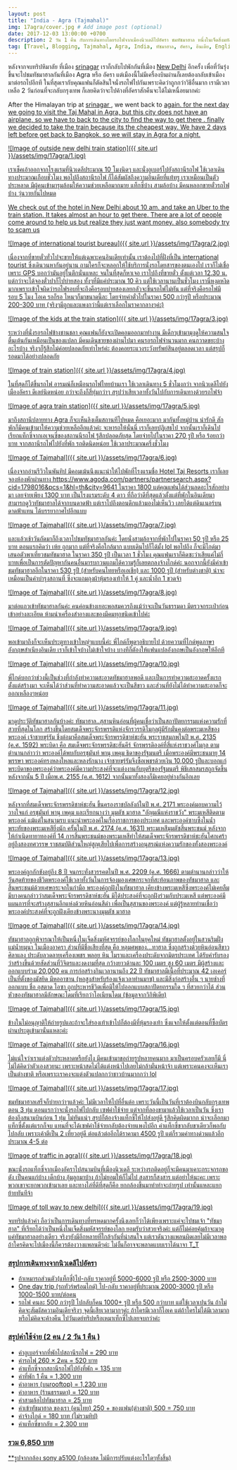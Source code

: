 ```yaml
---
layout: post
title: "India - Agra (Tajmahal)"
img: 17agra/cover.jpg # Add image post (optional)
date: 2017-12-03 13:00:00 +0700
description: 2 วัน 1 คืน กับการเดินทางโดยรถไฟจากเมืองนิวเดลีไปอัครา ชมทัชมาฮาล หนึ่งในเจ็ดสิ่งมหัสจรรย์ของโลก!
tag: [Travel, Blogging, Tajmahal, Agra, India, ทัชมาฮาล, อัครา, อินเดีย, English]
---
```

<p class="thai">
หลังจากจบทริปหิมาลัย ที่เมือง <a href="/india-srinagar/" target="_ blank">srinagar</a> เราก็กลับไปพักกันที่เมือง <a href="/india-newdehli/" target="_ blank">New Delhi</a> อีกครั้ง เพื่อที่วันรุ่งขึ้นจะไปชมทัชมาฮาลกันที่เมือง Agra หรือ อัครา แต่เมืองนี้ไม่มีเครื่องบินผ่านก็เลยต้องกลับเข้าเมืองมาต่อรถไปอีกที ในที่สุดเรากับคุณแฟนก็ตัดสินใจนั่งรถไฟไปกันเพราะคิดว่าถูกกว่าวิธีอื่นมาก เรามีเวลาเหลือ 2 วันก่อนที่จะกลับกรุงเทพ ก็เลยคิดว่าจะไปค้างที่อัคราสักคืนจะได้ไม่เหนื่อยมากค่ะ
</p>

<p class="english hide">
After the Himalayan trip at <a href="/india-srinagar/" target="_ blank"> srinagar </a>, we went back to <a href = "/ india-newdehli /" New Delhi </a> again. for the next day we going to visit the Taj Mahal in Agra, but this city does not have an airplane, so we have to back to the city to find the way to get there . finally we decided to take the train because its the cheapest way. We have 2 days left before get back to Bangkok. so we will stay in Agra for a night.
</p>

![Image of outside new delhi train station]({{ site.url }}/assets/img/17agra/1.jpg)

<p class="thai">
เราเช็คเอ้าออกจากโรงแรมที่นิวเดลีประมาณ 10 โมงนิดๆ และนั่งอูเบอร์ไปยังสถานีรถไฟ ใช้เวลาเดินทางประมาณเกือบชั่วโมง
พอไปถึงสถานีรถไฟ ก็ได้สัมผัสถึงความอินเดียที่แท้ทรู เราเหมือนเป็นตัวประหลาด มีผู้คนเข้ามารุมล้อมให้ความช่วยเหลือมากมาย แท็กซี่บ้าง สามล้อบ้าง มีคนหลอกขายตั๋วรถไฟบ้าง วุ่นวายกันไปหมด
</p>

<p class="english hide">
We check out of the hotel in New Delhi about 10 am. and take an Uber to the train station. It takes almost an hour to get there. There are a lot of people come around to help us but realize they just want money. also somebody try to scam us
</p>

![Image of international tourist bureau]({{ site.url }}/assets/img/17agra/2.jpg)

<p class="thai">
เนื่องจากที่ขายตั๋วทั่วไปจะขายให้แต่เฉพาะคนอินเดียเท่านั้น เราต้องไปที่ฝั่งที่เป็น international tourist ซึ่งเดินวนหากันอยู่นาน ถามใครก็จะหลอกให้ใช้บริการนั่งรถโดยสารของตนเองไป เราก็ไม่เชื่อเพราะ GPS บอกว่ามันอยู่ในตึกนั่นแหละ จนในที่สุดก็หาเจอ เราไปถึงที่ขายตั๋ว ตั้งแต่เวลา 12.30 น. แต่กว่าจะได้จองตั๋วปาก็ไปบ่ายสอง ทั้งๆที่มีแค่ประมาณ 10 คิว แต่ใช้เวลานานเป็นชั่วโมง เรานี่หงุดหงิดมากเพราะเข้าใจผิดว่ารถไฟรอบที่จะถึงคือรอบบ่ายสองเลยกลัวจะขึ้นรถไฟไม่ทัน แต่ที่จริงคือรถไฟมีรอบ 5 โมง โอเค รอก็รอ ไหนๆก็มาขนาดนี้ละ โดยจ่ายค่าตั๋วไปในราคา 500 กว่ารูปี หรือประมาณ 200-300 บาท (จริงๆมีถูกและแพงกว่านี้แต่เราเลือกในราคากลางๆค่ะ)
</p>


<p class="english hide">

</p>


![Image of the kids at the train station]({{ site.url }}/assets/img/17agra/3.jpg)

<p class="thai">
ระหว่างที่นั่งรอรถไฟข้างชานชลา คุณแฟนก็ยังจะเปิดคอมออกมาทำงาน มีเด็กๆเข้ามามุงดูให้ความสนใจตื่นเต้นกันเหมือนเป็นของแปลก มีคนเดินขายของผ่านไปมา คนรอรถไฟจำนวนมาก คนกวาดขยะบ้างอะไรบ้าง จริงๆก็รู้สึกไม่ค่อยปลอดภัยเท่าไหร่ค่ะ ต้องคอยระแวงระวังทรัพย์สินอยู่ตลอดเวลา แต่สรุปก็รอดมาได้อย่างปลอดภัย
</p>


<p class="english hide">

</p>


![Image of train station]({{ site.url }}/assets/img/17agra/4.jpg)

<p class="thai">
ในที่สุดก็ได้ขึ้นรถไฟ อารมณ์ก็เหมือนรถไฟไทยบ้านเรา ใช้เวลาเดินทาง 5 ชั่วโมงกว่า จากนิวเดลีไปยังเมืองอัครา ดีเลย์นิดหน่อย กว่าจะถึงก็สี่ทุ่มกว่าๆ สรุปว่าเสียเวลาทั้งวันไปกับการเดินทางด้วยรถไฟจ้า
</p>


<p class="english hide">

</p>

![Image of agra train station]({{ site.url }}/assets/img/17agra/5.jpg)

<p class="thai">
มาถึงสถานีปลายทาง Agra ก็จะเห็นลิงเต็มสถานทีไปหมด คือเยอะมาก มากันทั้งหมู่บ้าน น่ารักดี สักพักก็มีคนเข้ามาให้ความช่วยเหลืออีกแล้วค่ะ จะหารถให้นั่นนี่ เราก็เลยปฏิเสธไป จากนั้นเราก็เดินไปเรียกแท็กซี่จากเอเจนซี่ของสถานนีรถไฟ รู้สึกปลอดภัยสุด โดยจ่ายไปในราคา 270 รูปี หรือ ร้อยกว่าบาท จากสถานีรถไฟไปยังที่พัก รถติดนิดหน่อย ใช้เวลาประมาณครึ่งชั่วโมง
</p>


<p class="english hide">

</p>

![Image of Tajmahal]({{ site.url }}/assets/img/17agra/6.jpg)

<p class="thai">
เนื่องจากอ่านรีวิวในพันทิป มีคอมเม้นนึงแนะนำให้ไปพักที่โรงแรมชื่อ Hotel Taj Resorts เราก็เลยจองห้องพักผ่านทาง https://www.agoda.com/partners/partnersearch.aspx?cid=1798016&pcs=1&hl=th&city=9641 ในราคา 1800 แต่คุณแฟนได้ส่วนลดอะไรสักอย่างมา เลยจ่ายเพียง 1300 บาท เป็นโรงแรมระดับ 4 ดาว ที่ถือว่าดีที่สุดแล้วตั้งแต่ที่พักในอินเดียมา สามารถดูวิวทัชมาฮาลได้จากบนดาดฟ้า แต่เราไปถึงตอนดึกแล้วมองไม่เห็นวิว เลยได้แต่ดินเนอร์บนดาดฟ้าแทน ได้บรรยากาศไปอีกแบบ
</p>

<p class="english hide">

</p>

![Image of Tajmahal]({{ site.url }}/assets/img/17agra/7.jpg)

<p class="thai">
และแล้วเช้าวันถัดมาก็ถึงเวลาไปชมทัชมาฮาลกันค่ะ โดยนั่งสามล้อจากที่พักไปในราคา 50 รูปี หรือ 25 บาท ตอนแรกคิดว่า เห้ย ถูกมาก แต่ที่จริงคือใกล้มาก แบบเดินไปก็ได้มั้ง lol พอไปถึง ก็จะมีไกด์มาเสนอตัวพาเที่ยวชมทัชมาฮาล ในราคา 350 รูปี เป็นเวลา 1 ชั่วโมง คุณแฟนเราก็คิดซะว่าเสียแค่ไม่กี่บาทเพื่อเป็นการตัดปัญหากันคนอื่นมารบกวนแถมได้ความรู้ก็เลยตกลงจ้างไกด์ค่ะ นอกจากนี้ยังมีค่าเข้าชมทัชมาฮาลอีกในราคา 530 รูปี (สำหรับคนไทยหรือเอเชีย) และ 1000 รูปี (สำหรับต่างชาติ) น่าจะเหมือนเป็นค่าบำรุงสถานที่ ซึ่งจะแถมถุงผ้าหุ้มรองเท้าให้ 1 คู่ และน้ำอีก 1 ขวดจ้า
</p>


<p class="english hide">

</p>

![Image of Tajmahal]({{ site.url }}/assets/img/17agra/8.jpg)

<p class="thai">
มาต่อแถวเข้าทัชมาฮาลกันค่ะ คนค่อนข้างเยอะพอสมควรถึงแม้ว่าจะเป็นวันธรรมดา มีตรวจกระเป๋าก่อนเข้าอย่างละเอียด ห้ามนำเครื่องสำอางและของมีคมทุกชนิดเข้าไปค่ะ
</p>

<p class="english hide">

</p>

![Image of Tajmahal]({{ site.url }}/assets/img/17agra/9.jpg)

<p class="thai">
พอเข้ามาถึงก็จะเห็นประตูทางเข้าใหญ่ๆแบบนี้ค่ะ พี่ไกด์ก็พูดๆอธิบายไป ด้วยความที่ไกด์พูดภาษาอังกฤษสำเนียงอินเดีย เราก็เข้าใจบ้างไม่เข้าใจบ้าง บางทีก็ตัองให้แฟนแปลอังกฤษเป็นอังกฤษให้อีกที
</p>

<p class="english hide">

</p>

![Image of Tajmahal]({{ site.url }}/assets/img/17agra/10.jpg)

<p class="thai">
พี่ไกด์บอกว่าช่วงนี้เป็นช่วงที่กำลังทำความสะอาดทัชมาฮาลพอดี และเป็นการทำความสะอาดครั้งแรกตั้งแต่สร้างมา จะเห็นได้ว่าส่วนที่ทำความสะอาดแล้วจะเป็นสีขาว และส่วนที่ยังไม่ได้ทำความสะอาดก็จะออกเหลืองๆหน่อย
</p>

<p class="english hide">

</p>

![Image of Tajmahal]({{ site.url }}/assets/img/17agra/11.jpg)

มาดูประวัติทัชมาฮาลกันบ้างค่ะ ทัชมาฮาล..สุสานหินอ่อนที่ผู้คนเชื่อว่าเป็นสถาปัตยกรรมแห่งความรักที่สวยที่สุดในโลก สร้างขึ้นโดยสมเด็จพระจักรพรรดิแห่งจักรวรรดิโมกุลผู้มีรักมั่นคงต่อพระมเหสีของพระองค์ เจ้าชายขุร์รัม ชึ่งต่อมาคือสมเด็จพระจักรพรรดิชาห์ชะฮัน พระราชสมภพในปี พ.ศ. 2135 (ค.ศ. 1592) พระบิดา คือ สมเด็จพระจักรพรรดิชะฮันคีร์ จักรพรรดิองค์ที่สี่แห่งราชวงศ์โมกุล ตามตำนานกล่าวว่า พระองค์ได้พบกับอรชุมันท์ พานุ เพคุม ธิดาของรัฐมนตรี เมื่อพระองค์มีพระชนมายุ 14 พรรษา พระองค์ทรงหลงใหลและหลงรักนาง เจ้าชายขุร์รัมจึงซื้อเพชรด้วยเงิน 10,000 รูปีและบอกแก่พระบิดาของพระองค์ว่าพระองค์มีความประสงค์ที่จะแต่งงานกับบุตรีของรัฐมนตรี พิธีเสกสมรสถูกจัดขึ้นหลังจากนั้น 5 ปี เมื่อพ.ศ. 2155 (ค.ศ. 1612) จากนั้นมาทั้งสองก็มิเคยอยู่ห่างกันอีกเลย

![Image of Tajmahal]({{ site.url }}/assets/img/17agra/12.jpg)

หลังจากที่สมเด็จพระจักรพรรดิชาห์ชะฮัน ขึ้นครองราชบัลลังก์ในปี พ.ศ. 2171 พระองค์มอบความไว้วางใจแก่ อรชุมันท์ พานุ เพคุม และเรียกนางว่า มุมตัซ มาฮาล "อัญมณีแห่งราชวัง" พระมเหสีติดตามพระองค์
แม้แต่ในสนามรบ แนะนำพระองค์ในเรื่องราชการของประเทศ และพระองค์ซาบซึ้งในน้ำพระทัยของพระมเหสียิ่งนัก ครั้นในปี พ.ศ. 2174 (ค.ศ. 1631) พระมเหสีมุมตัซสิ้นพระชนม์ หลังจากให้กำเนิดทายาทองค์ที่ 14 การสิ้นพระชนม์ของพระมเหสีทำให้สมเด็จพระจักรพรรดิชาห์ชะฮันโศกเศร้าอยู่ถึงสองทศวรรษ ราชสมบัติส่วนใหญ่สูญเสียไปเพื่อการสร้างอนุสรณ์แห่งความรักของทั้งสองพระองค์

![Image of Tajmahal]({{ site.url }}/assets/img/17agra/13.jpg)

พระองค์ถูกกักขังอยู่ถึง 8 ปี จนกระทั่งสวรรคตในปี พ.ศ. 2209 (ค.ศ. 1666) ตามตำนานกล่าวว่าให้วันสุดท้ายของชีวิตพระองค์ใช้เวลาทั้งวันในการจ้องมองเศษกระจกที่สะท้อนภาพของทัชมาฮาล และสิ้นพระชนม์ด้วยเศษกระจกในกำมือ พระองค์ถูกฝังในทัชมาฮาล เคียงข้างพระมเหสีซึ่งพระองค์ไม่เคยลืม มีบางคนกล่าวว่าสมเด็จพระจักรพรรดิชาห์ชะฮัน มิได้ประสงค์ที่จะถูกฝังร่วมกับประมเหสี แต่พระองค์มีแผนการที่จะสร้างสุสานอีกแห่งด้วยหินอ่อนสีดำ เพื่อเป็นสุสานของพระองค์ แต่ผู้รู้หลายท่านเชื่อว่าพระองค์ประสงค์ที่จะถูกฝังเคียงข้างพระนางมุมตัซ มาฮาล

![Image of Tajmahal]({{ site.url }}/assets/img/17agra/14.jpg)

ทัชมาฮาลถูกพิจารณาให้เป็นหนึ่งในเจ็ดสิ่งมหัศจรรย์ของโลกในยุคใหม่ ทัชมาฮาลตั้งอยู่ในสวนริมฝั่งแม่น้ำยมุนา ในเมืองอาครา ส่วนที่มีชื่อเสียงที่สุด คือ หลุมศพของ...ทาฮาล ซึ่งถูกสร้างด้วยหินอ่อนสีขาว ศิลาแลง ประดับลวดลายเครื่องเพชร พลอย หิน โมราและเครื่องประดับจากมิตรประเทศ ได้รับคำรับรองว่าสร้างขึ้นด้วยสัดส่วนที่วิจิตรและงดงามที่สุด กว้างยาวด้านละ 100 เมตร สูง 60 เมตร มีผู้สร้างและออกแบบร่วม 20,000 คน การก่อสร้างกินเวลานานถึง 22 ปี ทัชมาฮาลมีเนื้อที่ประมาณ 42 เอเคอร์ เป็นที่ตั้งของมัสยิด มีหออาซาน (หอสูงสำหรับร้องแจ้งเวลาทำนมาซ) และมีสิ่งก่อสร้างอื่น ๆ นายช่างที่ออกแบบ ชื่อ อุสตาด ไอซา ถูกประหารชีวิตเพื่อมิให้ไปออกแบบสถาปัตยกรรมใด ๆ ที่สวยกว่าได้ ส่วนหัวของทัชมาฮาลมีลักษณะโดมที่เรียกว่าโอเนียนโดม (ข้อมูลจากวิกิพิเดีย)

![Image of Tajmahal]({{ site.url }}/assets/img/17agra/15.jpg)

ข้างในไม่อนุญาติให้ถ่ายรูปและถ้าจะใส่รองเท้าเข้าไปก็ต้องมีที่หุ้มรองเท้า ซึ่งแจกให้ตั้งแต่ตอนที่ซื้อบัตรผ่านประตูเข้ามานั่นแหละค่ะ

![Image of Tajmahal]({{ site.url }}/assets/img/17agra/16.jpg)

ไม่แน่ใจว่าเราแต่งตัวประหลาดหรือยังไง มีคนเข้ามาขอถ่ายรูปหลายคนมาก มาเป็นครอบครัวเลยก็มี นี่ไม่ได้คิดว่าตัวเองสวยนะ เพราะหน้าสดไม่ได้แต่งหน้าไปเลยไม่กล้ามั่นหน้าจ้า แต่เพราะคนคงจะเห็นเราเป็นต่างชาติ หรือเพราะเราคงจะแต่งตัวแปลกกว่าชาวบ้านมากกว่า lol

![Image of Tajmahal]({{ site.url }}/assets/img/17agra/17.jpg)

ชมทัชมาฮาลเสร็จก็บ่ายกว่าๆแล้วค่ะ ไม่มีเวลาให้ไปที่อื่นต่อ เพราะวันนี้เป็นวันที่เราต้องบินกลับกรุงเทพตอน 3 ทุ่ม  ตอนแรกว่าจะนั่งรถไฟไปกลับ เซฟค่าใช้จ่าย แต่จากที่ลองขามาแล้วใช้เวลาเป็นวัน ซึ่งเราต้องถึงสนามบินก่อน 1 ทุ่ม ไม่ทันแน่ๆ สรุปก็ต้องจ้างแท็กซี่ให้ไปส่งอยู่ดี รู้สึกคิดผิดมากก น่าจะเลือกมาแท็กซี่ตั้งแต่แรกก็จบ แทนที่จะได้เซฟค่าใช้จ่ายกลับต้องจ่ายแพงไปอีก ค่าแท็กซี่ขากลับขาเดียวก็พอกับไปกลับ เพราะเค้าตีเป็น 2 เที่ยวอยู่ดี ต่อแล้วต่ออีกได้ราคามา 4500 รูปี แต่ก็รวมค่าทางด่วนแล้วอีกประมาณ 4-5 ต่อ

![Image of traffic in agra]({{ site.url }}/assets/img/17agra/18.jpg)

ขณะนั่งรถแท็กซี่จากเมืองอัคราไปสนามบินที่เมืองนิวเดลี ระหว่างรถติดอยู่ก็จะมีคนมาเคาะกระจกรถขอตัง เป็นคนแก่บ้าง เด็กบ้าง อุ้มลูกมาบ้าง ถ้าไม่ยอมให้ก็ไม่ไป สงสารก็สงสาร แต่อย่าให้นะคะ เพราะพวกเขาจะยกพวกเข้ามาเลย และทางไล่ที่ดีที่สุดก็คือ ยกกล้องขึ้นมาทำท่าจะถ่ายรูป เท่านั้นแหละแยกย้ายทันทีจ้า

![Image of toll way to new delhi]({{ site.url }}/assets/img/17agra/19.jpg)

จบทริปแล้วค่า ถือว่าเป็นการเดินทางที่ทรหดมากครั้งนึงเลยก็ว่าได้เพียงเพราะแค่จะไปชมเจ้า "ทัชมาฮาล" ที่เรียกได้ว่าเป็นหนึ่งในเจ็ดสิ่งมหัสจรรย์ของโลก ยอมรับว่าสวยจริงค่ะ แต่ก็ไม่ค่อยคุ้มถ้าจะมาดูแค่ทัชมาฮาลอย่างเดียว จริงๆยังมีอีกหลายที่ใกล้ๆกันที่น่าสนใจ แต่เราดันวางแพลนผิดเลยไม่มีเวลาพอ ถ้าใครคิดจะไปเมืองนี้ก็ควรต้องวางแพลนดีๆค่ะ ไม่งั้นก็อาจจะพลาดแบบเราได้นาจา T_T

### สรุปการเดินทางจากนิวเดลีไปอัครา
- ถ้าเหมารถส่วนตัว(แท็กซี่)ไป-กลับ ราคาอยู่ที่ 5000-6000 รูปี หรือ 2500-3000 บาท  
- One day trip (รถทัวร์พร้อมไกด์) ไป-กลับ ราคาอยู่ที่ประมาณ 2000-3000 รูปี หรือ 1000-1500 บาท/ต่อคน  
- รถไฟ คนละ 500 กว่ารูปี ไปกลับก็คน 1000+ รูปี หรือ 500 กว่าบาท แต่ใช้เวลาเปนวัน ถ้าไม่คิดจะสัมผัสความอินเดียจริงๆ จุดนี้เสียเวลามากๆค่ะ ถ้าใครมีเวลาก็โอเค แต่ถ้าใครไม่ได้มีเวลามากหรือไม่คิดจะค้างคืน ไปวันเดย์ทริปหรือเหมาเท็กซี่ไปเลยจบกว่าค่ะ

### สรุปค่าใช้จ่าย (2 คน / 2 วัน 1 คืน )  
- ค่าอูเบอร์จากที่พักไปสถานีรถไฟ = 290 บาท  
- ค่ารถไฟ 260 × 2คน = 520 บาท  
- ค่าแท็กซี่จากสถานีรถไฟไปยังที่พัก = 135 บาท  
- ค่าที่พัก 1 คืน = 1,300 บาท    
- ค่าอาหาร (บนrooftop) = 1,230 บาท      
- ค่าอาหาร (ร้านธรรมดา) = 120 บาท    
- ค่าสามล้อไปทัชมาฮาล = 25 บาท
- ค่าเข้าทัชมาฮาล ของเรา (คนไทย) 250 + ของแฟน(ต่างชาติ) 500  = 750 บาท    
- ค่าจ้างไกด์ = 180 บาท  (ไม่รวมทิป)    
- ค่าแท็กซี่ขากลับ = 2,300 บาท  

### รวม 6,850 บาท  

**รูปจากกล้อง sony a5100 (กล้องสด ไม่มีการปรับแต่งอะไรใดๆทั้งสิ้น)
